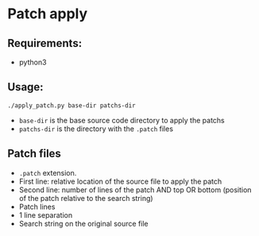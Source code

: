 # Patch apply

## Requirements:
- python3

## Usage:
  ```./apply_patch.py base-dir patchs-dir```
  
- `base-dir` is the base source code directory to apply the patchs
- `patchs-dir` is the directory with the `.patch` files
  
 ## Patch files
 - `.patch` extension.
 - First line: relative location of the source file to apply the patch
 - Second line: number of lines of the patch AND top OR bottom (position of the patch relative to the search string)
 - Patch lines
 - 1 line separation
 - Search string on the original source file
